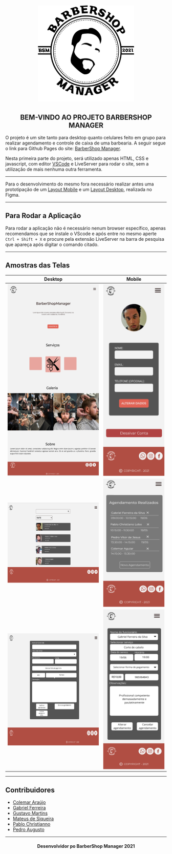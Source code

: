 <h1 align="center" ><img alt="" title="" src="./assets/img/bsm_logo3.svg" width="300" height="300"></h1>

<h2 align="center"> BEM-VINDO AO PROJETO BARBERSHOP MANAGER</h2>

O projeto é um site tanto para desktop quanto celulares feito em grupo para realizar agendamento e controle de caixa de uma barbearia. A seguir segue o link para Github Pages do site: [BarberShop Manager](https://barbershop-manager.github.io/BarberShop-Manager/).

Nesta primeira parte do projeto, será utilizado apenas HTML, CSS e javascript, com editor [VSCode](https://code.visualstudio.com) e LiveServer para rodar o site, sem a utilização de mais nenhuma outra ferramenta. 
___

Para o desenvolvimento do mesmo fora necessário realizar antes uma prototipação de um [Layout Mobile](https://www.figma.com/proto/5IyS37XpzEOqiJp1BIP4GG/BarberShop-Manager?node-id=48%3A371&scaling=scale-down&page-id=48%3A87) e um [Layout Desktop](https://www.figma.com/proto/5IyS37XpzEOqiJp1BIP4GG/BarberShop-Manager?node-id=167%3A119&scaling=min-zoom&page-id=167%3A119), realizada no Figma.

___
## Para Rodar a Aplicação

Para rodar a aplicação não é necessário nenum browser específico, apenas recomendamos que se instale o VScode e após entre no mesmo aperte ```Ctrl + Shift + X``` e procure pela extensão LiveServer na barra de pesquisa que apareça após digitar o comando citado.
___

## Amostras das Telas
<p align="center"> 

| Desktop  |      Mobile      |
|----------|:-------------:|
| <img alt="" title="" src="./assets/docs/pagina-index-desk.png" width="300" height="600"> |  <img alt="" title="" src="./assets/docs/perfil_mobile.png" width="200" height="600"> |
| <img alt="" title="" src="./assets/docs/lista_funcionarios.png" width="300" height="250"> |   <img alt="" title="" src="./assets/docs/mostra_agen_mobile.png" width="200" height="400">   |
| <img alt="" title="" src="./assets/docs/pagina_agendamento.png" width="300" height="350"> | <img alt="" title="" src="./assets/docs/alterar_agend_mobile.png" width="200" height="500"> |
</p>

___

## Contribuidores
- [Colemar Araújo](https://github.com/zecaguiarr)
- [Gabriel Ferreira](https://github.com/oo7gabriel)
- [Gustavo Martins](https://github.com/gustavomartins-github)
- [Mateus de Siqueira](https://github.com/Mateus-de-Siqueira)
- [Pablo Christianno](https://github.com/PabloChristianno)
- [Pedro Augusto](https://github.com/Peedrooo)
                  
---

<h4 align="center"> Desenvolvidor po BarberShop Manager 2021 </h4>
